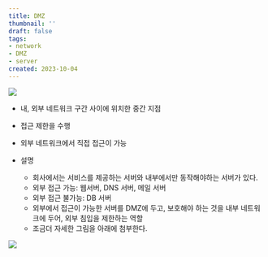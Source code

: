 ```yaml
---
title: DMZ
thumbnail: ''
draft: false
tags:
- network
- DMZ
- server
created: 2023-10-04
---
```


![](Pasted%20image%2020231004132258.png)

* 내, 외부 네트워크 구간 사이에 위치한 중간 지점

* 접근 제한을 수행
* 외부 네트워크에서 직접 접근이 가능
* 설명
  * 회사에서는 서비스를 제공하는 서버와 내부에서만 동작해야하는 서버가 있다.
  * 외부 접근 가능: 웹서버, DNS 서버, 메일 서버
  * 외부 접근 불가능: DB 서버
  * 외부에서 접근이 가능한 서버를 DMZ에 두고, 보호해야 하는 것을 내부 네트워크에 두어, 외부 침입을 제한하는 역할
  * 조금더 자세한 그림을 아래에 첨부한다.

![](Pasted%20image%2020231004132308.png)
